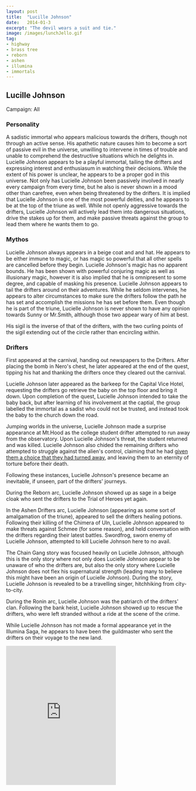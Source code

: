 ```yaml
---
layout: post
title:  "Lucille Johnson"
date:   2014-01-3
excerpt: "The devil wears a suit and tie."
image: /images/lunchJello.gif
tag:
- highway
- brass tree
- reborn
- ashen
- illumina
- immortals
---
```


## Lucille Johnson
Campaign: All

### Personality
A sadistic immortal who appears malicious towards the drifters, though not through an active sense. His apathetic nature causes him to become a sort of passive evil in the universe, unwilling to intervene in times of trouble and unable to comprehend the destructive situations which he delights in. Lucielle Johnson appears to be a playful immortal, tailing the drifters and expressing interest and enthusiasum in watching their decisions. While the extent of his power is unclear, he appears to be a proper god in this universe. Not only has Lucielle Johnson been passively involved in nearly every campaign from every time, but he also is never shown in a mood other than carefree, even when being threatened by the drifters. It is implied that Lucielle Johnson is one of the most powerful deities, and he appears to be at the top of the triune as well. While not openly aggressive towards the drifters, Lucielle Johnson will actively lead them into dangerous situations, drive the stakes up for them, and make passive threats against the group to lead them where he wants them to go.

### Mythos
Lucielle Johnson always appears in a beige coat and and hat. He appears to be either immune to magic, or has magic so powerful that all other spells are cancelled before they begin. Lucielle Johnson's magic has no apparent bounds. He has been shown with powerful conjuring magic as well as illusionary magic,  however it is also implied that he is omnipresent to some degree, and capable of masking his presence. Lucielle Johnson appears to tail the drifters around on their adventures. While he seldom intervenes, he appears to alter circumstances to make sure the drifters follow the path he has set and accomplish the missions he has set before them. Even though he is part of the triune, Lucielle Johnson is never shown to have any opinion towards Sunny or Mr.Smith, although those two appear wary of him at best. 

His sigil is the inverse of that of the drifters, with the two curling points of the sigil extending out of the circle rather than encircling within.

### Drifters
First appeared at the carnival, handing out newspapers to the Drifters. After placing the bomb in Nero's chest, he later appeared at the end of the quest, tipping his hat and thanking the drifters once they cleared out the carnival.

Lucielle Johnson later appeared as the barkeep for the Capital Vice Hotel, requesting the drifters go retrieve the baby on the top floor and bring it down. Upon completion of the quest, Lucielle Johnson intended to take the baby back, but after learning of his involvement at the captial, the group labelled the immortal as a sadist who could not be trusted, and instead took the baby to the church down the road.

Jumping worlds in the universe, Lucielle Johnson made a surprise appearance at Mt.Hood as the college student drifter attempted to run away from the observatory. Upon Lucielle Johnson's threat, the student returned and was killed. Lucielle Johnson also chided the remaining drifters who attempted to struggle against the alien's control, claiming that he had <a href="https://drifter-handbook.github.io/ire9" >given them a choice that they had turned away</a>, and leaving them to an eternity of torture before their death.

Following these instances, Lucielle Johnson's presence became an inevitable, if unseen, part of the drifters' journeys. 

During the Reborn arc, Lucielle Johnson showed up as sage in a beige cloak who sent the drifters to the Trial of Heroes yet again. 

In the Ashen Drifters arc, Lucielle Johnson (appearing as some sort of amalgamation of the triune), appeared to sell the drifters healing potions. Following their killing of the Chimera of Uln, Lucielle Johnson appeared to make threats against Schmee (for some reason), and held conversation with the drifters regarding their latest battles. Swordfrog, sworn enemy of Lucielle Johnson, attempted to kill Lucielle Johnson here to no avail.

The Chain Gang story was focused heavily on Lucielle Johnson, although this is the only story where not only does Lucielle Johnson appear to be unaware of who the drifters are, but also the only story where Lucielle Johnson does not flex his supernatural strength (leading many to believe this might have been an origin of Lucielle Johnson). During the story, Lucielle Johnson is revealed to be a travelling singer, hitchhiking from city-to-city. 

During the Ronin arc, Lucielle Johnson was the patriarch of the drifters' clan. Following the bank heist, Lucielle Johnson showed up to rescue the drifters, who were left stranded without a ride at the scene of the crime.

While Lucielle Johnson has not made a formal appearance yet in the Illumina Saga, he appears to have been the guildmaster who sent the drifters on their voyage to the new land.

<iframe src="https://open.spotify.com/embed/user/isittooshortornotavailable/playlist/2lijXxJ8GW6EaQXGJaAM6Q" width="300" height="380" frameborder="0" allowtransparency="true" allow="encrypted-media"></iframe>
